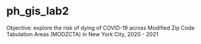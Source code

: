 # ph_gis_lab2

Objective: explore the risk of dying of COVID-19 across Modified Zip Code Tabulation Areas (MODZCTA) in New York City, 2020 - 2021
